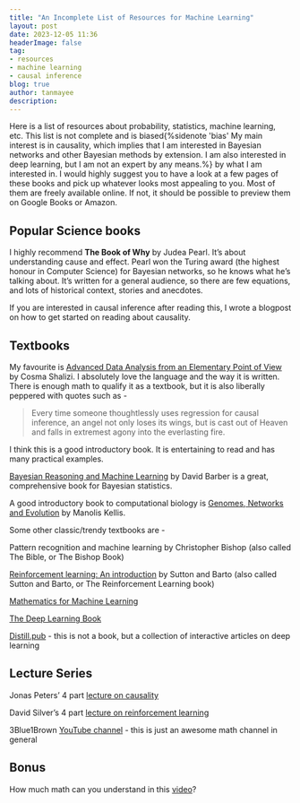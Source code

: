 ```yaml
---
title: "An Incomplete List of Resources for Machine Learning"
layout: post
date: 2023-12-05 11:36
headerImage: false
tag:
- resources
- machine learning
- causal inference
blog: true
author: tanmayee
description:
---
```

Here is a list of resources about probability, statistics, machine learning, etc. <!--more--> This list is not complete and is biased{%sidenote 'bias' My main interest is in causality, which implies that I am interested in Bayesian networks and other Bayesian methods by extension. I am also interested in deep learning, but I am not an expert by any means.%} by what I am interested in. I would highly suggest you to have a look at a few pages of these books and pick up whatever looks most appealing to you. Most of them are freely available online. If not, it should be possible to preview them on Google Books or Amazon.

## Popular Science books
I highly recommend **The Book of Why** by Judea Pearl. It’s about understanding cause and effect. Pearl won the Turing award (the highest honour in Computer Science) for Bayesian networks, so he knows what he’s talking about. It’s written for a general audience, so there are few equations, and lots of historical context, stories and anecdotes. 

If you are interested in causal inference after reading this, I wrote a blogpost on how to get started on reading about causality. 

## Textbooks
My favourite is [Advanced Data Analysis from an Elementary Point of View](https://www.stat.cmu.edu/~cshalizi/ADAfaEPoV/) by Cosma Shalizi. I absolutely love the language and the way it is written. There is enough math to qualify it as a textbook, but it is also liberally peppered with quotes such as - 

> Every time someone thoughtlessly uses regression for causal inference, an angel not only loses its wings, but is cast out of Heaven and falls in extremest agony into the everlasting fire.

I think this is a good introductory book. It is entertaining to read and has many practical examples.

[Bayesian Reasoning and Machine Learning](http://web4.cs.ucl.ac.uk/staff/D.Barber/textbook/020217.pdf) by David Barber is a great, comprehensive book for Bayesian statistics.

A good introductory book to computational biology is [Genomes, Networks and Evolution](https://bio.libretexts.org/Bookshelves/Computational_Biology/Book%3A_Computational_Biology_-_Genomes_Networks_and_Evolution_(Kellis_et_al.)) by Manolis Kellis.

Some other classic/trendy textbooks are - 

Pattern recognition and machine learning by Christopher Bishop (also called The Bible, or The Bishop Book)

[Reinforcement learning: An introduction](http://incompleteideas.net/book/the-book-2nd.html) by Sutton and Barto (also called Sutton and Barto, or The Reinforcement Learning book)

[Mathematics for Machine Learning](https://mml-book.github.io/)

[The Deep Learning Book](https://www.deeplearningbook.org/)

[Distill.pub](http://distill.pub/) - this is not a book, but a collection of interactive articles on deep learning

## Lecture Series
Jonas Peters’ 4 part [lecture on causality](https://stat.mit.edu/news/four-lectures-causality/)

David Silver’s 4 part [lecture on reinforcement learning](https://www.youtube.com/watch?v=2pWv7GOvuf0)

3Blue1Brown [YouTube channel](https://www.youtube.com/c/3blue1brown) - this is just an awesome math channel in general

## Bonus
How much math can you understand in this [video](https://www.youtube.com/watch?v=B1J6Ou4q8vE)?
